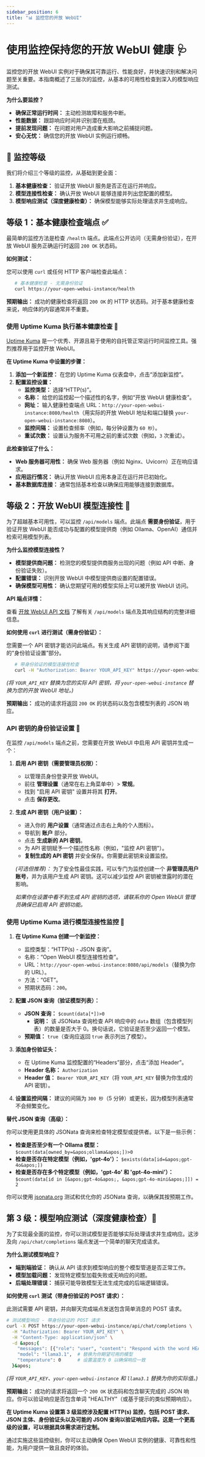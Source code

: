 ```yaml
---
sidebar_position: 6
title: "📊 监控您的开放 WebUI"
---
```


# 使用监控保持您的开放 WebUI 健康 🩺

监控您的开放 WebUI 实例对于确保其可靠运行、性能良好，并快速识别和解决问题至关重要。本指南概述了三层次的监控，从基本的可用性检查到深入的模型响应测试。

**为什么要监控？**

* **确保正常运行时间：** 主动检测故障和服务中断。
* **性能数据：** 跟踪响应时间并识别潜在瓶颈。
* **提前发现问题：** 在问题对用户造成重大影响之前捕捉问题。
* **安心无忧：** 确信您的开放 WebUI 实例运行顺畅。

## 🚦 监控等级

我们将介绍三个等级的监控，从基础到更全面：

1. **基本健康检查：** 验证开放 WebUI 服务是否正在运行并响应。
2. **模型连接性检查：** 确认开放 WebUI 能够连接并列出您配置的模型。
3. **模型响应测试（深度健康检查）：** 确保模型能够实际处理请求并生成响应。

## 等级 1：基本健康检查端点 ✅

最简单的监控方法是检查 `/health` 端点。此端点公开访问（无需身份验证），在开放 WebUI 服务正确运行时返回 `200 OK` 状态码。

**如何测试：**

您可以使用 `curl` 或任何 HTTP 客户端检查此端点：

```bash
   # 基本健康检查 - 无需身份验证
   curl https://your-open-webui-instance/health
```

**预期输出：** 成功的健康检查将返回 `200 OK` 的 HTTP 状态码。对于基本健康检查来说，响应体的内容通常并不重要。

### 使用 Uptime Kuma 执行基本健康检查 🐻

[Uptime Kuma](https://github.com/louislam/uptime-kuma) 是一个优秀、开源且易于使用的自托管正常运行时间监控工具。强烈推荐用于监控开放 WebUI。

**在 Uptime Kuma 中设置的步骤：**

1. **添加一个新监控：** 在您的 Uptime Kuma 仪表盘中，点击“添加新监控”。
2. **配置监控设置：**
   * **监控类型：** 选择“HTTP(s)”。
   * **名称：** 给您的监控起一个描述性的名字，例如“开放 WebUI 健康检查”。
   * **网址：** 输入健康检查端点 URL：`http://your-open-webui-instance:8080/health`（用实际的开放 WebUI 地址和端口替换 `your-open-webui-instance:8080`）。
   * **监控间隔：** 设置检查频率（例如，每分钟设置为 `60 秒`）。
   * **重试次数：** 设置认为服务不可用之前的重试次数（例如，`3` 次重试）。

**此检查验证了什么：**

* **Web 服务器可用性：** 确保 Web 服务器（例如 Nginx、Uvicorn）正在响应请求。
* **应用运行情况：** 确认开放 WebUI 应用本身正在运行并已初始化。
* **基本数据库连接：** 通常包括基本检查以确保应用能够连接到数据库。

## 等级 2：开放 WebUI 模型连接性 🔗

为了超越基本可用性，可以监控 `/api/models` 端点。此端点 **需要身份验证**，用于验证开放 WebUI 能否成功与配置的模型提供商（例如 Ollama、OpenAI）通信并检索可用模型列表。

**为什么监控模型连接性？**

* **模型提供商问题：** 检测您的模型提供商服务出现的问题（例如 API 中断、身份验证失败）。
* **配置错误：** 识别开放 WebUI 中模型提供商设置的配置错误。
* **确保模型可用性：** 确认您期望可用的模型实际上可以被开放 WebUI 访问。

**API 端点详情：**

查看 [开放 WebUI API 文档](https://docs.openwebui.com/getting-started/api-endpoints/#-retrieve-all-models) 了解有关 `/api/models` 端点及其响应结构的完整详细信息。

**如何使用 `curl` 进行测试（需身份验证）：**

您需要一个 API 密钥才能访问此端点。有关生成 API 密钥的说明，请参阅下面的“身份验证设置”部分。

```bash
   # 带身份验证的模型连接性检查
   curl -H "Authorization: Bearer YOUR_API_KEY" https://your-open-webui-instance/api/models
```

*(将 `YOUR_API_KEY` 替换为您的实际 API 密钥，将 `your-open-webui-instance` 替换为您的开放 WebUI 地址。)*

**预期输出：** 成功的请求将返回 `200 OK` 的状态码以及包含模型列表的 JSON 响应。

### API 密钥的身份验证设置 🔑

在监控 `/api/models` 端点之前，您需要在开放 WebUI 中启用 API 密钥并生成一个：

1. **启用 API 密钥（需要管理员权限）：**
   * 以管理员身份登录开放 WebUI。
   * 前往 **管理设置**（通常在右上角菜单中）> **常规**。
   * 找到 "启用 API 密钥" 设置并将其 **打开**。
   * 点击 **保存更改**。

2. **生成 API 密钥（用户设置）：**
   * 进入你的 **用户设置**（通常通过点击右上角的个人图标）。
   * 导航到 **账户** 部分。
   * 点击 **生成新的 API 密钥**。
   * 为 API 密钥赋予一个描述性名称（例如，"监控 API 密钥"）。
   * **复制生成的 API 密钥** 并安全保存。你需要此密钥来设置监控。

   *(可选但推荐)：* 为了安全性最佳实践，可以专门为监控创建一个 **非管理员用户账号**，并为该用户生成 API 密钥。这可以减少监控 API 密钥被泄露时的潜在影响。

   *如果你在设置中看不到生成 API 密钥的选项，请联系你的 Open WebUI 管理员确保已启用 API 密钥功能。*

### 使用 Uptime Kuma 进行模型连接性监控 🐻

1. **在 Uptime Kuma 创建一个新监控：**
   * 监控类型：“HTTP(s) - JSON 查询”。
   * 名称：“Open WebUI 模型连接性检查”。
   * URL：`http://your-open-webui-instance:8080/api/models`（替换为你的 URL）。
   * 方法：“GET”。
   * 预期状态码：`200`。

2. **配置 JSON 查询（验证模型列表）：**
   * **JSON 查询：** `$count(data[*])>0`
     * **说明：** 该 JSONata 查询检查 API 响应中的 `data` 数组（包含模型列表）的数量是否大于 0。换句话说，它验证是否至少返回一个模型。
   * **预期值：** `true`（查询应返回 `true` 表示列出了模型）。

3. **添加身份验证头：**
   * 在 Uptime Kuma 监控配置的“Headers”部分，点击“添加 Header”。
   * **Header 名称：** `Authorization`
   * **Header 值：** `Bearer YOUR_API_KEY`（将 `YOUR_API_KEY` 替换为你生成的 API 密钥）。

4. **设置监控间隔：** 建议的间隔为 `300 秒`（5 分钟）或更长，因为模型列表通常不会频繁变化。

**替代 JSON 查询（高级）：**

你可以使用更具体的 JSONata 查询来检查特定模型或提供者。以下是一些示例：

* **检查是否至少有一个 Ollama 模型：** `$count(data[owned_by=&apos;ollama&apos;])>0`
* **检查是否存在特定模型（例如，&apos;gpt-4o&apos;）：** `$exists(data[id=&apos;gpt-4o&apos;])`
* **检查是否存在多个特定模型（例如，&apos;gpt-4o&apos; 和 &apos;gpt-4o-mini&apos;）：** `$count(data[id in [&apos;gpt-4o&apos;, &apos;gpt-4o-mini&apos;]]) = 2`

你可以使用 [jsonata.org](https://try.jsonata.org/) 测试和优化你的 JSONata 查询，以确保其按预期工作。

## 第 3 级：模型响应测试（深度健康检查）🤖

为了实现最全面的监控，你可以测试模型是否能够实际处理请求并生成响应。这涉及向 `/api/chat/completions` 端点发送一个简单的聊天完成请求。

**为什么测试模型响应？**

* **端到端验证：** 确认从 API 请求到模型响应的整个模型管道是否正常工作。
* **模型加载问题：** 发现特定模型加载失败或无响应的问题。
* **后端处理错误：** 捕获可能导致模型无法生成完成的后端逻辑错误。

**如何使用 `curl` 测试（带身份验证的 POST 请求）：**

此测试需要 API 密钥，并向聊天完成端点发送包含简单消息的 POST 请求。

```bash
# 测试模型响应 - 带身份验证的 POST 请求
curl -X POST https://your-open-webui-instance/api/chat/completions \
  -H "Authorization: Bearer YOUR_API_KEY" \
  -H "Content-Type: application/json" \
  -d &apos;{
    "messages": [{"role": "user", "content": "Respond with the word HEALTHY"}],
    "model": "llama3.1",  # 替换为你期望可用的模型
    "temperature": 0      # 设置温度为 0 以确保响应一致
  }&apos;
```

*(将 `YOUR_API_KEY`、`your-open-webui-instance` 和 `llama3.1` 替换为你的实际值。)*

**预期输出：** 成功的请求将返回一个 `200 OK` 状态码和包含聊天完成的 JSON 响应。你可以验证响应是否包含单词 "HEALTHY"（或基于提示的类似预期响应）。

**在 Uptime Kuma 设置第 3 级监控涉及配置 HTTP(s) 监控，包括 POST 请求、JSON 主体、身份验证头以及可能的 JSON 查询以验证响应内容。这是一个更高级的设置，可以根据具体需求进行定制。**

通过实施这些监控级别，你可以主动确保 Open WebUI 实例的健康、可靠性和性能，为用户提供一致且良好的体验。
